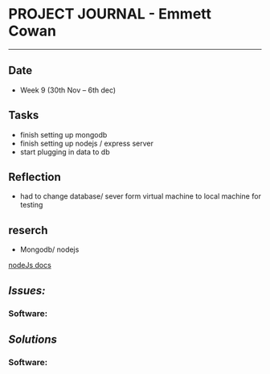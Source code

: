 
# **PROJECT JOURNAL - Emmett Cowan**
----------------------------------------------------------------------

## **Date**
-	Week 9 (30th Nov – 6th dec)

## **Tasks**
-	finish setting up mongodb
-	finish setting up nodejs / express server
-	start plugging in data to db

## **Reflection**
-	had to change database/ sever form virtual machine to local machine for testing
## **reserch**
-	Mongodb/ nodejs

[nodeJs docs](https://nodejs.org/api/)  

## **_Issues:_**

### **Software:**
	

## **_Solutions_**

### **Software:**
	